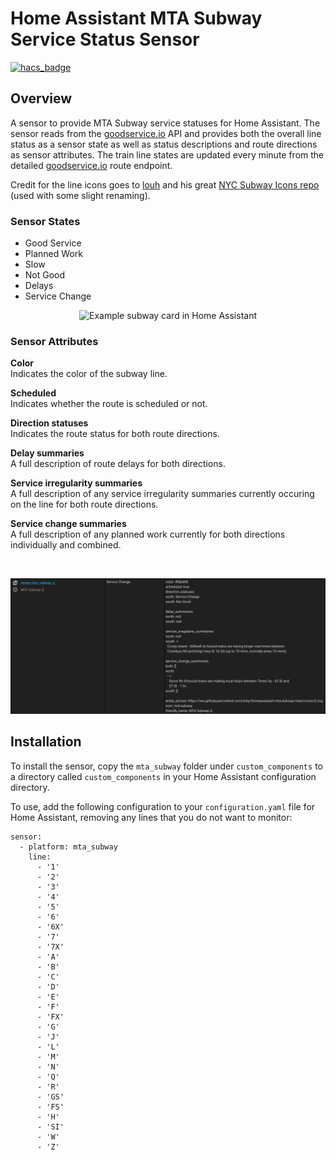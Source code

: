 # Home Assistant MTA Subway Service Status Sensor

[![hacs_badge](https://img.shields.io/badge/HACS-Custom-41BDF5.svg)](https://github.com/hacs/integration)

## Overview

A sensor to provide MTA Subway service statuses for Home Assistant. The sensor reads from the [goodservice.io](goodservice.io) API and provides both the overall line status as a sensor state as well as status descriptions and route directions as sensor attributes. The train line states are updated every minute from the detailed [goodservice.io](https://www.goodservice.io/api/routes?detailed=1) route endpoint.

Credit for the line icons goes to [louh](https://github.com/louh) and his great [NYC Subway Icons repo](https://github.com/louh/nyc-subway-icons) (used with some slight renaming).

### Sensor States
- Good Service
- Planned Work
- Slow
- Not Good
- Delays
- Service Change

<p align="center">
  <img src="https://raw.githubusercontent.com/iicky/homeassistant-mta-subway/main/images/Subway%20Group%20Screen%20Shot.png" alt="Example subway card in Home Assistant">
</p>

### Sensor Attributes

**Color**<br>
Indicates the color of the subway line.

**Scheduled**<br>
Indicates whether the route is scheduled or not.

**Direction statuses**<br>
Indicates the route status for both route directions.

**Delay summaries**<br>
A full description of route delays for both directions.

**Service irregularity summaries**<br>
A full description of any service irregularity summaries currently occuring on the line for both route directions.

**Service change summaries**<br>
A full description of any planned work currently for both directions individually and combined.

<br>
<p align="center">
  <img src="https://raw.githubusercontent.com/iicky/homeassistant-mta-subway/main/images/Sensor%20States%20Screen%20Shot.png" alt="Example sensor state and attributes in Home Assistant">
</p>

## Installation

To install the sensor, copy the `mta_subway` folder under `custom_components` to a directory called `custom_components` in your Home Assistant configuration directory.

To use, add the following configuration to your `configuration.yaml` file for Home Assistant, removing any lines that you do not want to monitor:

```
sensor:
  - platform: mta_subway
    line:
      - '1'
      - '2'
      - '3'
      - '4'
      - '5'
      - '6'
      - '6X'
      - '7'
      - '7X'
      - 'A'
      - 'B'
      - 'C'
      - 'D'
      - 'E'
      - 'F'
      - 'FX'
      - 'G'
      - 'J'
      - 'L'
      - 'M'
      - 'N'
      - 'Q'
      - 'R'
      - 'GS'
      - 'FS'
      - 'H'
      - 'SI'
      - 'W'
      - 'Z'
```
